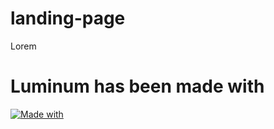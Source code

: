 # landing-page
Lorem

# Luminum has been made with 
[![Made with](https://skillicons.dev/icons?i=js,html,css,react,tailwind)](https://skillicons.dev)
